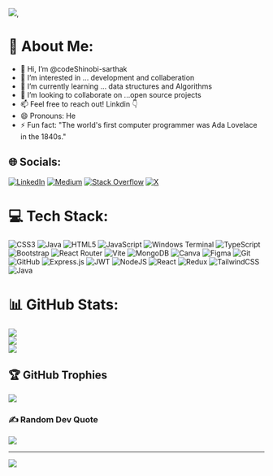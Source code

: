 [<img src="https://drive.google.com/file/d/1GVZh7g14f_LNO5T16x6YR9HKSps-4rgf/view?usp=drive_link">](),

# 💫 About Me:
- 👋 Hi, I’m @codeShinobi-sarthak
- 👀 I’m interested in ... development and collaberation
- 🌱 I’m currently learning ... data structures and Algorithms
- 💞️ I’m looking to collaborate on ...open source projects
- 📫 Feel free to reach out! Linkdin 👇
- 😄 Pronouns: He
- ⚡ Fun fact: "The world's first computer programmer was Ada Lovelace in the 1840s."



## 🌐 Socials:
[![LinkedIn](https://img.shields.io/badge/LinkedIn-%230077B5.svg?logo=linkedin&logoColor=white)](https://linkedin.com/in/sarthak-jain-65b1a1226/) [![Medium](https://img.shields.io/badge/Medium-12100E?logo=medium&logoColor=white)](https://medium.com/@Sarthakjain) [![Stack Overflow](https://img.shields.io/badge/-Stackoverflow-FE7A16?logo=stack-overflow&logoColor=white)](https://stackoverflow.com/users/19629512) [![X](https://img.shields.io/badge/X-black.svg?logo=X&logoColor=white)](https://x.com/Sarthak51515) 

# 💻 Tech Stack:
![CSS3](https://img.shields.io/badge/css3-%231572B6.svg?style=plastic&logo=css3&logoColor=white) ![Java](https://img.shields.io/badge/java-%23ED8B00.svg?style=plastic&logo=openjdk&logoColor=white) ![HTML5](https://img.shields.io/badge/html5-%23E34F26.svg?style=plastic&logo=html5&logoColor=white) ![JavaScript](https://img.shields.io/badge/javascript-%23323330.svg?style=plastic&logo=javascript&logoColor=%23F7DF1E) ![Windows Terminal](https://img.shields.io/badge/Windows%20Terminal-%234D4D4D.svg?style=plastic&logo=windows-terminal&logoColor=white) ![TypeScript](https://img.shields.io/badge/typescript-%23007ACC.svg?style=plastic&logo=typescript&logoColor=white) ![Bootstrap](https://img.shields.io/badge/bootstrap-%238511FA.svg?style=plastic&logo=bootstrap&logoColor=white) ![React Router](https://img.shields.io/badge/React_Router-CA4245?style=plastic&logo=react-router&logoColor=white) ![Vite](https://img.shields.io/badge/vite-%23646CFF.svg?style=plastic&logo=vite&logoColor=white) ![MongoDB](https://img.shields.io/badge/MongoDB-%234ea94b.svg?style=plastic&logo=mongodb&logoColor=white) ![Canva](https://img.shields.io/badge/Canva-%2300C4CC.svg?style=plastic&logo=Canva&logoColor=white) ![Figma](https://img.shields.io/badge/figma-%23F24E1E.svg?style=plastic&logo=figma&logoColor=white) ![Git](https://img.shields.io/badge/git-%23F05033.svg?style=plastic&logo=git&logoColor=white) ![GitHub](https://img.shields.io/badge/github-%23121011.svg?style=plastic&logo=github&logoColor=white) ![Express.js](https://img.shields.io/badge/express.js-%23404d59.svg?style=plastic&logo=express&logoColor=%2361DAFB) ![JWT](https://img.shields.io/badge/JWT-black?style=plastic&logo=JSON%20web%20tokens) ![NodeJS](https://img.shields.io/badge/node.js-6DA55F?style=plastic&logo=node.js&logoColor=white) ![React](https://img.shields.io/badge/react-%2320232a.svg?style=plastic&logo=react&logoColor=%2361DAFB) ![Redux](https://img.shields.io/badge/redux-%23593d88.svg?style=plastic&logo=redux&logoColor=white) ![TailwindCSS](https://img.shields.io/badge/tailwindcss-%2338B2AC.svg?style=plastic&logo=tailwind-css&logoColor=white) ![Java](https://img.shields.io/badge/java-%23ED8B00.svg?style=plastic&logo=openjdk&logoColor=white)
# 📊 GitHub Stats:
![](https://github-readme-stats.vercel.app/api?username=codeShinobi-sarthak&theme=one_dark_pro&hide_border=false&include_all_commits=true&count_private=false)<br/>
![](https://github-readme-streak-stats.herokuapp.com/?user=codeShinobi-sarthak&theme=one_dark_pro&hide_border=false)<br/>
![](https://github-readme-stats.vercel.app/api/top-langs/?username=codeShinobi-sarthak&theme=one_dark_pro&hide_border=false&include_all_commits=true&count_private=false&layout=compact)

## 🏆 GitHub Trophies
![](https://github-profile-trophy.vercel.app/?username=codeShinobi-sarthak&theme=one_dark_pro&no-frame=true&no-bg=false&margin-w=4)

### ✍️ Random Dev Quote
![](https://quotes-github-readme.vercel.app/api?type=horizontal&theme=gruvbox)

---
[![](https://visitcount.itsvg.in/api?id=codeShinobi-sarthak&icon=2&color=4)](https://visitcount.itsvg.in)

<!---
codeShinobi-sarthak/codeShinobi-sarthak is a ✨ special ✨ repository because its `README.md` (this file) appears on your GitHub profile.
You can click the Preview link to take a look at your changes.
--->
